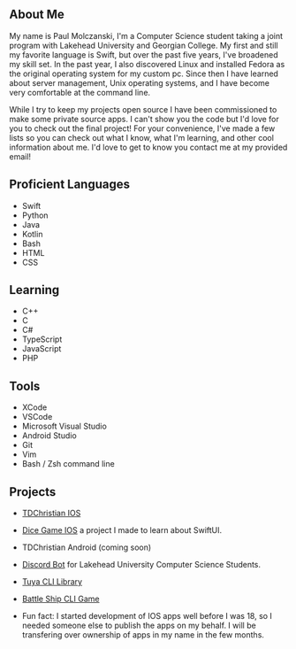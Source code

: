 ## About Me
My name is Paul Molczanski, I'm a Computer Science student taking a joint program with Lakehead University and Georgian College. My first and still my favorite language is Swift, but over the past five years, I've broadened my skill set. In the past year, I also discovered Linux and installed Fedora as the original operating system for my custom pc. Since then I have learned about server management, Unix operating systems, and I have become very comfortable at the command line.

While I try to keep my projects open source I have been commissioned to make some private source apps. I can't show you the code but I'd love for you to check out the final project! For your convenience, I've made a few lists so you can check out what I know, what I'm learning, and other cool information about me. I'd love to get to know you contact me at my provided email!


## Proficient Languages
- Swift
- Python
- Java
- Kotlin
- Bash
- HTML
- CSS


## Learning
- C++ 
- C
- C#
- TypeScript
- JavaScript
- PHP


## Tools
- XCode
- VSCode
- Microsoft Visual Studio
- Android Studio
- Git
- Vim
- Bash / Zsh command line

## Projects
- [TDChristian IOS](https://apps.apple.com/ca/app/tdchristian/id1358549500)
- [Dice Game IOS](https://apps.apple.com/ca/app/dice-game/id1537843488) a project I made to learn about SwiftUI.
- TDChristian Android (coming soon)
- [Discord Bot](https://github.com/Paulmski/Discord-Bot) for Lakehead University Computer Science Students.
- [Tuya CLI Library](https://github.com/Paulmski/tuya-cli)
- [Battle Ship CLI Game](https://github.com/Paulmski/Battle-Ship)

- Fun fact: I started development of IOS apps well before I was 18, so I needed someone else to publish the apps on my behalf. I will be transfering over ownership of apps in my name in the few months.
